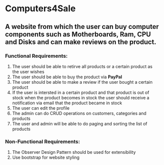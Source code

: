 # Computers4Sale

## A website from which the user can buy computer components such as Motherboards, Ram, CPU and Disks and can make reviews on the product.

### Functional Requirements:
1. The user should be able to retirve all products or a certain product as the user wishes
2. The user should be able to buy the product via **PayPal**
3. The user should be able to make a review if the user bought a certain product
4. If the user is intersted in a certain product and that product is out of stock when the product becomes in stock the user should receive a notification via email that the product became in stock
5. The user can edit the profile
6. The admin can do CRUD operations on customers, categories and products
7. The user and admin will be able to do paging and sorting the list of products

### Non-Functional Requirements:
1. The Observer Design Pattern should be used for extensibility
2. Use bootstrap for website styling
